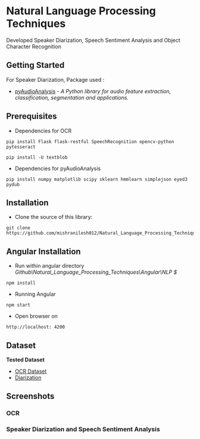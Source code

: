 # Natural Language Processing Techniques


Developed Speaker Diarization, Speech Sentiment Analysis and Object Character Recognition

## Getting Started

For Speaker Diarization,  Package used :
* [pyAudioAnalysis](https://github.com/tyiannak/pyAudioAnalysis) - *A Python library for audio feature extraction, classification, segmentation and applications.*
 

## Prerequisites

* Dependencies for OCR
```
pip install Flask flask-restful SpeechRecognition opencv-python pytesseract

pip install -U textblob
```
* Dependencies for pyAudioAnalysis
```
pip install numpy matplotlib scipy sklearn hmmlearn simplejson eyed3 pydub
```

## Installation

* Clone the source of this library:

```
git clone https://github.com/mishranilesh012/Natural_Language_Processing_Techniques.git
```

## Angular Installation

* Run within angular directory *Github\Natural_Language_Processing_Techniques\Angular\NLP $*
```
npm install
```
* Running Angular 
```
npm start
```
* Open browser on 
```
http://localhost: 4200
``` 


## Dataset
**Tested Dataset**

* [OCR Dataset](https://github.com/mishranilesh012/Natural_Language_Processing_Techniques/tree/master/Dataset/OCR%20Dataset)
* [Diarization](https://github.com/mishranilesh012/Natural_Language_Processing_Techniques/tree/master/Dataset/Diarization)


## Screenshots
### OCR

### Speaker Diarization and Speech Sentiment Analysis

